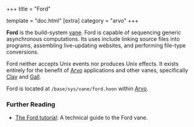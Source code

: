 +++
title = "Ford"

template = "doc.html"
[extra]
category = "arvo"
+++

**Ford** is the build-system [vane](/docs/glossary/vane). Ford is capable of sequencing generic asynchronous computations. Its uses include linking source files into programs, assembling live-updating websites, and performing file-type conversions.

Ford neither accepts Unix events nor produces Unix effects. It exists entirely for the benefit of [Arvo](/docs/glossary/arvo) applications and other vanes, specifically [Clay](/docs/glossary/clay) and [Gall](/docs/glossary/gall).

Ford is located at `/base/sys/vane/ford.hoon` within [Arvo](/docs/glossary/arvo).

### Further Reading

- [The Ford tutorial](/docs/arvo/ford/ford): A technical guide to the Ford vane.
